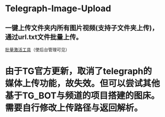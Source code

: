 # Telegraph-Image-Upload
## 一键上传文件夹内所有图片视频(支持子文件夹上传)，通过url.txt文件批量上传。

[批量激活工具](https://telegraph-image-show.pages.dev/)（使后台管理可见）
# 由于TG官方更新，取消了telegraph的媒体上传功能，故失效。但可以尝试其他基于TG_BOT与频道的项目搭建的图床。需要自行修改上传路径与返回解析。
